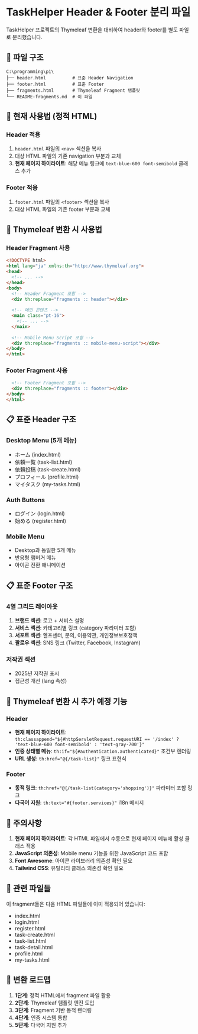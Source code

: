 # TaskHelper Header & Footer 분리 파일

TaskHelper 프로젝트의 Thymeleaf 변환을 대비하여 header와 footer를 별도 파일로 분리했습니다.

## 📁 파일 구조

```
C:\programming\p1\
├── header.html          # 표준 Header Navigation
├── footer.html          # 표준 Footer
├── fragments.html       # Thymeleaf Fragment 템플릿
└── README-fragments.md  # 이 파일
```

## 🔧 현재 사용법 (정적 HTML)

### Header 적용
1. `header.html` 파일의 `<nav>` 섹션을 복사
2. 대상 HTML 파일의 기존 navigation 부분과 교체
3. **현재 페이지 하이라이트**: 해당 메뉴 링크에 `text-blue-600 font-semibold` 클래스 추가

### Footer 적용
1. `footer.html` 파일의 `<footer>` 섹션을 복사
2. 대상 HTML 파일의 기존 footer 부분과 교체

## 🚀 Thymeleaf 변환 시 사용법

### Header Fragment 사용
```html
<!DOCTYPE html>
<html lang="ja" xmlns:th="http://www.thymeleaf.org">
<head>
  <!-- ... -->
</head>
<body>
  <!-- Header Fragment 포함 -->
  <div th:replace="fragments :: header"></div>
  
  <!-- 메인 콘텐츠 -->
  <main class="pt-16">
    <!-- ... -->
  </main>
  
  <!-- Mobile Menu Script 포함 -->
  <div th:replace="fragments :: mobile-menu-script"></div>
</body>
</html>
```

### Footer Fragment 사용
```html
  <!-- Footer Fragment 포함 -->
  <div th:replace="fragments :: footer"></div>
</body>
</html>
```

## 📋 표준 Header 구조

### Desktop Menu (5개 메뉴)
- ホーム (index.html)
- 依頼一覧 (task-list.html)  
- 依頼投稿 (task-create.html)
- プロフィール (profile.html)
- マイタスク (my-tasks.html)

### Auth Buttons
- ログイン (login.html)
- 始める (register.html)

### Mobile Menu
- Desktop과 동일한 5개 메뉴
- 반응형 햄버거 메뉴
- 아이콘 전환 애니메이션

## 📋 표준 Footer 구조

### 4열 그리드 레이아웃
1. **브랜드 섹션**: 로고 + 서비스 설명
2. **서비스 섹션**: 카테고리별 링크 (category 파라미터 포함)
3. **서포트 섹션**: 헬프센터, 문의, 이용약관, 개인정보보호정책
4. **팔로우 섹션**: SNS 링크 (Twitter, Facebook, Instagram)

### 저작권 섹션
- 2025년 저작권 표시
- 접근성 개선 (lang 속성)

## 🔄 Thymeleaf 변환 시 추가 예정 기능

### Header
- **현재 페이지 하이라이트**: `th:classappend="${#httpServletRequest.requestURI == '/index' ? 'text-blue-600 font-semibold' : 'text-gray-700'}"`
- **인증 상태별 메뉴**: `th:if="${#authentication.authenticated}"` 조건부 렌더링
- **URL 생성**: `th:href="@{/task-list}"` 링크 표현식

### Footer
- **동적 링크**: `th:href="@{/task-list(category='shopping')}"` 파라미터 포함 링크
- **다국어 지원**: `th:text="#{footer.services}"` i18n 메시지

## 📝 주의사항

1. **현재 페이지 하이라이트**: 각 HTML 파일에서 수동으로 현재 페이지 메뉴에 활성 클래스 적용
2. **JavaScript 의존성**: Mobile menu 기능을 위한 JavaScript 코드 포함
3. **Font Awesome**: 아이콘 라이브러리 의존성 확인 필요
4. **Tailwind CSS**: 유틸리티 클래스 의존성 확인 필요

## 🔗 관련 파일들

이 fragment들은 다음 HTML 파일들에 이미 적용되어 있습니다:
- index.html
- login.html
- register.html
- task-create.html
- task-list.html
- task-detail.html
- profile.html
- my-tasks.html

## 🎯 변환 로드맵

1. **1단계**: 정적 HTML에서 fragment 파일 활용
2. **2단계**: Thymeleaf 템플릿 엔진 도입
3. **3단계**: Fragment 기반 동적 렌더링
4. **4단계**: 인증 시스템 통합
5. **5단계**: 다국어 지원 추가
